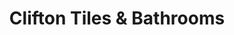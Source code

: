 ---
title: "Clifton Tiles & Bathrooms"
url: /derby/clifton-tiles-und-bathrooms/
shop: Badezimmer
---
